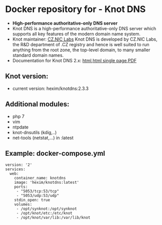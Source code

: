 # Docker repository for - Knot DNS

- **High-performance authoritative-only DNS server**
- Knot DNS is a high-performance authoritative-only DNS server which supports all key features of the modern domain name system.
- Knot maintainer: [CZ.NIC Labs](https://www.knot-dns.cz/) Knot DNS is developed by CZ.NIC Labs, the R&D department of .CZ registry and hence is well suited to run anything from the root zone, the top-level domain, to many smaller standard domain names. 
- Documentation for Knot DNS 2.x: [html](https://www.knot-dns.cz/docs/2.x/html/),[html single page](https://www.knot-dns.cz/docs/2.x/singlehtml/),[PDF](https://www.knot-dns.cz/docs/2.x/KnotDNS.pdf)
                                                            
## Knot version:
- current version: hexim/knotdns:2.3.3

## Additional modules:

- php 7
- vim
- ntpdate
- knot-dnsutils (kdig,..)
- net-tools (netstat,...) in :latest

## Example: docker-compose.yml


```
version: '2'
services:
  web:
    container_name: knotdns
    image: 'hexim/knotdns:latest'
    ports:
     - "5053/tcp:53/tcp"
     - "5053/udp:53/udp"
    stdin_open: true
    volumes:
     - /opt/synknot:/opt/synknot
     - /opt/knot/etc:/etc/knot
     - /opt/knot/var/lib:/var/lib/knot
```

